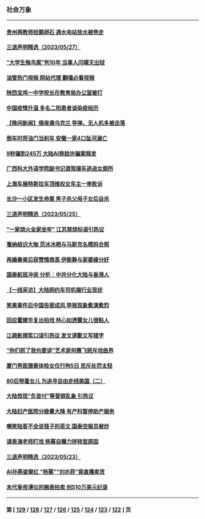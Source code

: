 ### 社会万象
---
#### [贵州两教师捡鹅卵石 遇水电站放水被卷走](../../pages/ncid282/n14005217.md?05282045) 
#### [三退声明精选（2023/05/27）](../../pages/ncid282/n14005080.md?05282045) 
#### [“大学生掏鸟案”判10年 当事人闫啸天出狱](../../pages/ncid282/n14005005.md?05282045) 
#### [油管热门视频 网站代理 翻墙必看视频](http://138.2.39.72:81/youtube.html?epic-marker?05282045)
#### [陕西宝鸡一中学校长在教育局办公室被打](../../pages/ncid282/n14004932.md?05282045) 
#### [中国疫情升温 多名二阳患者谈染疫经历](../../pages/ncid282/n14004993.md?05282045) 
#### [【晚间新闻】俄夜袭乌克兰 导弹、无人机多被击落](../../pages/ncid282/n14004977.md?05282045) 
#### [倒车时将油门当刹车 安徽一家4口坠河溺亡](../../pages/ncid282/n14004922.md?05282045) 
#### [9秒骗到245万 大陆AI换脸诈骗案频发](../../pages/ncid282/n14004504.md?05282045) 
#### [广西科大外语学院副书记酒驾撞车逃进女厕所](../../pages/ncid282/n14004529.md?05282045) 
#### [上海车展特斯拉车顶维权女车主一审败诉](../../pages/ncid282/n14004417.md?05282045) 
#### [长沙一小区发生命案 男子杀父母子女后自杀](../../pages/ncid282/n14004457.md?05282045) 
#### [三退声明精选（2023/05/25）](../../pages/ncid282/n14004281.md?05282045) 
#### [“一家烧火全家坐牢”  江苏禁烧标语引热议](../../pages/ncid282/n14004171.md?05282045) 
#### [戛纳结识大咖 范冰冰晒与马斯克名模妈合照](../../pages/ncid282/n14004166.md?05282045) 
#### [再婚秦昊后获赞情商高 伊能静与家婆缘分好](../../pages/ncid282/n14004084.md?05282045) 
#### [国泰航班冲突 分析：中共分化大陆与香港人](../../pages/ncid282/n14003777.md?05282045) 
#### [【一线采访】大陆网约车司机揭行业现状](../../pages/ncid282/n14003678.md?05282045) 
#### [笑果事件后中国告密成风 举报现象愈演愈烈](../../pages/ncid282/n14003702.md?05282045) 
#### [回应霍建华复出拍戏 林心如透露女儿很粘人](../../pages/ncid282/n14003431.md?05282045) 
#### [江疏影颁奖口误引热议 发文道歉又写错字](../../pages/ncid282/n14003379.md?05282045) 
#### [“你们抓了我也要讲”艺术家何赛飞怒斥戏曲界](../../pages/ncid282/n14003325.md?05282045) 
#### [厦门男医猥亵体检女仅行拘5日 民斥处罚太轻](../../pages/ncid282/n14003071.md?05282045) 
#### [80后带着女儿 为追寻自由走线美国（二）](../../pages/ncid282/n14002930.md?05282045) 
#### [大陆惊现“负首付”等营销乱象 引热议](../../pages/ncid282/n14003107.md?05282045) 
#### [大陆妇产医院分娩量大降 有产科暂停助产服务](../../pages/ncid282/n14002915.md?05282045) 
#### [嘲笑陆客不会说毯子的英文 国泰空服员被炒](../../pages/ncid282/n14002872.md?05282045) 
#### [请表演老师盯戏 杨幂自曝力拼转型原因](../../pages/ncid282/n14002712.md?05282045) 
#### [三退声明精选（2023/05/23）](../../pages/ncid282/n14002846.md?05282045) 
#### [AI孙燕姿窜红 “杨幂”“刘亦菲”竟直播卖货](../../pages/ncid282/n14002648.md?05282045) 
#### [末代皇帝溥仪的腕表拍卖 创510万美元纪录](../../pages/ncid282/n14002609.md?05282045) 

---
#### 第 [ [129](./129.md?05282045) / [128](./128.md?05282045) / [127](./127.md?05282045) / [126](./126.md?05282045) / [125](./125.md?05282045) / [124](./124.md?05282045) / [123](./123.md?05282045) / [122](./122.md?05282045) ] 页
